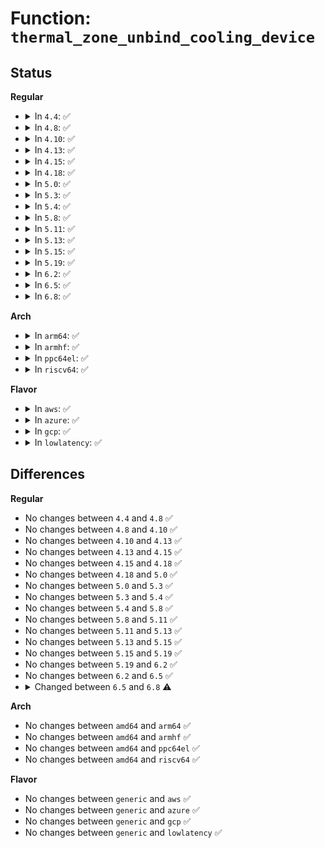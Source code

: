 # Function: <code>thermal_zone_unbind_cooling_device</code>

## Status
<b>Regular</b>
<ul>
<li>
<details>
<summary>In <code>4.4</code>: ✅</summary>

```c
int thermal_zone_unbind_cooling_device(struct thermal_zone_device *tz, int trip, struct thermal_cooling_device *cdev);
```

**Collision:** Unique Global

**Inline:** No

**Transformation:** False

**Instances:**

```
In drivers/thermal/thermal_core.c (ffffffff81684100)
Location: drivers/thermal/thermal_core.c:1383
Inline: False
Direct callers:
  - drivers/acpi/thermal.c:acpi_thermal_cooling_device_cb
  - drivers/acpi/thermal.c:acpi_thermal_cooling_device_cb
  - drivers/acpi/thermal.c:acpi_thermal_cooling_device_cb
  - drivers/thermal/thermal_core.c:__unbind
  - drivers/thermal/thermal_core.c:passive_store
```
**Symbols:**

```
ffffffff81684100-ffffffff816842b4: thermal_zone_unbind_cooling_device (STB_GLOBAL)
```
</details>
</li>
<li>
<details>
<summary>In <code>4.8</code>: ✅</summary>

```c
int thermal_zone_unbind_cooling_device(struct thermal_zone_device *tz, int trip, struct thermal_cooling_device *cdev);
```

**Collision:** Unique Global

**Inline:** No

**Transformation:** False

**Instances:**

```
In drivers/thermal/thermal_core.c (ffffffff816e5760)
Location: drivers/thermal/thermal_core.c:1389
Inline: False
Direct callers:
  - drivers/acpi/thermal.c:acpi_thermal_cooling_device_cb
  - drivers/acpi/thermal.c:acpi_thermal_cooling_device_cb
  - drivers/acpi/thermal.c:acpi_thermal_cooling_device_cb
  - drivers/thermal/thermal_core.c:passive_store
  - drivers/thermal/thermal_core.c:__unbind
```
**Symbols:**

```
ffffffff816e5760-ffffffff816e58fe: thermal_zone_unbind_cooling_device (STB_GLOBAL)
```
</details>
</li>
<li>
<details>
<summary>In <code>4.10</code>: ✅</summary>

```c
int thermal_zone_unbind_cooling_device(struct thermal_zone_device *tz, int trip, struct thermal_cooling_device *cdev);
```

**Collision:** Unique Global

**Inline:** No

**Transformation:** False

**Instances:**

```
In drivers/thermal/thermal_core.c (ffffffff817155e0)
Location: drivers/thermal/thermal_core.c:762
Inline: False
Direct callers:
  - drivers/acpi/thermal.c:acpi_thermal_cooling_device_cb
  - drivers/acpi/thermal.c:acpi_thermal_cooling_device_cb
  - drivers/acpi/thermal.c:acpi_thermal_cooling_device_cb
  - drivers/thermal/thermal_core.c:__unbind
  - drivers/thermal/thermal_core.c:thermal_zone_device_unbind_exception
```
**Symbols:**

```
ffffffff817155e0-ffffffff8171577e: thermal_zone_unbind_cooling_device (STB_GLOBAL)
```
</details>
</li>
<li>
<details>
<summary>In <code>4.13</code>: ✅</summary>

```c
int thermal_zone_unbind_cooling_device(struct thermal_zone_device *tz, int trip, struct thermal_cooling_device *cdev);
```

**Collision:** Unique Global

**Inline:** No

**Transformation:** False

**Instances:**

```
In drivers/thermal/thermal_core.c (ffffffff8172d180)
Location: drivers/thermal/thermal_core.c:799
Inline: False
Direct callers:
  - drivers/acpi/thermal.c:acpi_thermal_cooling_device_cb
  - drivers/acpi/thermal.c:acpi_thermal_cooling_device_cb
  - drivers/acpi/thermal.c:acpi_thermal_cooling_device_cb
  - drivers/thermal/thermal_core.c:__unbind
  - drivers/thermal/thermal_core.c:thermal_zone_device_unbind_exception
```
**Symbols:**

```
ffffffff8172d180-ffffffff8172d2f6: thermal_zone_unbind_cooling_device (STB_GLOBAL)
```
</details>
</li>
<li>
<details>
<summary>In <code>4.15</code>: ✅</summary>

```c
int thermal_zone_unbind_cooling_device(struct thermal_zone_device *tz, int trip, struct thermal_cooling_device *cdev);
```

**Collision:** Unique Global

**Inline:** No

**Transformation:** False

**Instances:**

```
In drivers/thermal/thermal_core.c (ffffffff8179e7d0)
Location: drivers/thermal/thermal_core.c:799
Inline: False
Direct callers:
  - drivers/acpi/thermal.c:acpi_thermal_cooling_device_cb
  - drivers/acpi/thermal.c:acpi_thermal_cooling_device_cb
  - drivers/acpi/thermal.c:acpi_thermal_cooling_device_cb
  - drivers/thermal/thermal_core.c:__unbind
  - drivers/thermal/thermal_core.c:thermal_zone_device_unbind_exception
```
**Symbols:**

```
ffffffff8179e7d0-ffffffff8179e946: thermal_zone_unbind_cooling_device (STB_GLOBAL)
```
</details>
</li>
<li>
<details>
<summary>In <code>4.18</code>: ✅</summary>

```c
int thermal_zone_unbind_cooling_device(struct thermal_zone_device *tz, int trip, struct thermal_cooling_device *cdev);
```

**Collision:** Unique Global

**Inline:** No

**Transformation:** False

**Instances:**

```
In drivers/thermal/thermal_core.c (ffffffff817e5da0)
Location: drivers/thermal/thermal_core.c:796
Inline: False
Direct callers:
  - drivers/acpi/thermal.c:acpi_thermal_cooling_device_cb
  - drivers/acpi/thermal.c:acpi_thermal_cooling_device_cb
  - drivers/acpi/thermal.c:acpi_thermal_cooling_device_cb
  - drivers/thermal/thermal_core.c:__unbind
  - drivers/thermal/thermal_core.c:thermal_zone_device_unbind_exception
```
**Symbols:**

```
ffffffff817e5da0-ffffffff817e5f15: thermal_zone_unbind_cooling_device (STB_GLOBAL)
```
</details>
</li>
<li>
<details>
<summary>In <code>5.0</code>: ✅</summary>

```c
int thermal_zone_unbind_cooling_device(struct thermal_zone_device *tz, int trip, struct thermal_cooling_device *cdev);
```

**Collision:** Unique Global

**Inline:** No

**Transformation:** False

**Instances:**

```
In drivers/thermal/thermal_core.c (ffffffff81811c50)
Location: drivers/thermal/thermal_core.c:800
Inline: False
Direct callers:
  - drivers/acpi/thermal.c:acpi_thermal_cooling_device_cb
  - drivers/acpi/thermal.c:acpi_thermal_cooling_device_cb
  - drivers/acpi/thermal.c:acpi_thermal_cooling_device_cb
  - drivers/thermal/thermal_core.c:__unbind
  - drivers/thermal/thermal_core.c:thermal_zone_device_unbind_exception
```
**Symbols:**

```
ffffffff81811c50-ffffffff81811dc5: thermal_zone_unbind_cooling_device (STB_GLOBAL)
```
</details>
</li>
<li>
<details>
<summary>In <code>5.3</code>: ✅</summary>

```c
int thermal_zone_unbind_cooling_device(struct thermal_zone_device *tz, int trip, struct thermal_cooling_device *cdev);
```

**Collision:** Unique Global

**Inline:** No

**Transformation:** False

**Instances:**

```
In drivers/thermal/thermal_core.c (ffffffff81853c90)
Location: drivers/thermal/thermal_core.c:806
Inline: False
Direct callers:
  - drivers/acpi/thermal.c:acpi_thermal_cooling_device_cb
  - drivers/acpi/thermal.c:acpi_thermal_cooling_device_cb
  - drivers/acpi/thermal.c:acpi_thermal_cooling_device_cb
  - drivers/thermal/thermal_core.c:__unbind
  - drivers/thermal/thermal_core.c:thermal_zone_device_unbind_exception
```
**Symbols:**

```
ffffffff81853c90-ffffffff81853e0d: thermal_zone_unbind_cooling_device (STB_GLOBAL)
```
</details>
</li>
<li>
<details>
<summary>In <code>5.4</code>: ✅</summary>

```c
int thermal_zone_unbind_cooling_device(struct thermal_zone_device *tz, int trip, struct thermal_cooling_device *cdev);
```

**Collision:** Unique Global

**Inline:** No

**Transformation:** False

**Instances:**

```
In drivers/thermal/thermal_core.c (ffffffff818856f0)
Location: drivers/thermal/thermal_core.c:806
Inline: False
Direct callers:
  - drivers/acpi/thermal.c:acpi_thermal_cooling_device_cb
  - drivers/acpi/thermal.c:acpi_thermal_cooling_device_cb
  - drivers/acpi/thermal.c:acpi_thermal_cooling_device_cb
  - drivers/thermal/thermal_core.c:__unbind
  - drivers/thermal/thermal_core.c:thermal_zone_device_unbind_exception
```
**Symbols:**

```
ffffffff818856f0-ffffffff8188586d: thermal_zone_unbind_cooling_device (STB_GLOBAL)
```
</details>
</li>
<li>
<details>
<summary>In <code>5.8</code>: ✅</summary>

```c
int thermal_zone_unbind_cooling_device(struct thermal_zone_device *tz, int trip, struct thermal_cooling_device *cdev);
```

**Collision:** Unique Global

**Inline:** No

**Transformation:** False

**Instances:**

```
In drivers/thermal/thermal_core.c (ffffffff81954290)
Location: drivers/thermal/thermal_core.c:794
Inline: False
Direct callers:
  - drivers/acpi/thermal.c:acpi_thermal_cooling_device_cb
  - drivers/acpi/thermal.c:acpi_thermal_cooling_device_cb
  - drivers/acpi/thermal.c:acpi_thermal_cooling_device_cb
  - drivers/thermal/thermal_core.c:thermal_zone_device_unbind_exception
```
**Symbols:**

```
ffffffff81954290-ffffffff8195440d: thermal_zone_unbind_cooling_device (STB_GLOBAL)
```
</details>
</li>
<li>
<details>
<summary>In <code>5.11</code>: ✅</summary>

```c
int thermal_zone_unbind_cooling_device(struct thermal_zone_device *tz, int trip, struct thermal_cooling_device *cdev);
```

**Collision:** Unique Global

**Inline:** No

**Transformation:** False

**Instances:**

```
In drivers/thermal/thermal_core.c (ffffffff81959200)
Location: drivers/thermal/thermal_core.c:862
Inline: False
Direct callers:
  - drivers/acpi/thermal.c:acpi_thermal_cooling_device_cb
  - drivers/acpi/thermal.c:acpi_thermal_cooling_device_cb
  - drivers/acpi/thermal.c:acpi_thermal_cooling_device_cb
  - drivers/thermal/thermal_core.c:thermal_zone_device_unbind_exception
```
**Symbols:**

```
ffffffff81959200-ffffffff8195937d: thermal_zone_unbind_cooling_device (STB_GLOBAL)
```
</details>
</li>
<li>
<details>
<summary>In <code>5.13</code>: ✅</summary>

```c
int thermal_zone_unbind_cooling_device(struct thermal_zone_device *tz, int trip, struct thermal_cooling_device *cdev);
```

**Collision:** Unique Global

**Inline:** No

**Transformation:** False

**Instances:**

```
In drivers/thermal/thermal_core.c (ffffffff8193cd20)
Location: drivers/thermal/thermal_core.c:796
Inline: False
Direct callers:
  - drivers/acpi/thermal.c:acpi_thermal_cooling_device_cb
  - drivers/acpi/thermal.c:acpi_thermal_cooling_device_cb
```
**Symbols:**

```
ffffffff8193cd20-ffffffff8193ce9d: thermal_zone_unbind_cooling_device (STB_GLOBAL)
```
</details>
</li>
<li>
<details>
<summary>In <code>5.15</code>: ✅</summary>

```c
int thermal_zone_unbind_cooling_device(struct thermal_zone_device *tz, int trip, struct thermal_cooling_device *cdev);
```

**Collision:** Unique Global

**Inline:** No

**Transformation:** False

**Instances:**

```
In drivers/thermal/thermal_core.c (ffffffff819e15c0)
Location: drivers/thermal/thermal_core.c:743
Inline: False
Direct callers:
  - drivers/acpi/thermal.c:acpi_thermal_cooling_device_cb
  - drivers/acpi/thermal.c:acpi_thermal_cooling_device_cb
```
**Symbols:**

```
ffffffff819e15c0-ffffffff819e173d: thermal_zone_unbind_cooling_device (STB_GLOBAL)
```
</details>
</li>
<li>
<details>
<summary>In <code>5.19</code>: ✅</summary>

```c
int thermal_zone_unbind_cooling_device(struct thermal_zone_device *tz, int trip, struct thermal_cooling_device *cdev);
```

**Collision:** Unique Global

**Inline:** No

**Transformation:** False

**Instances:**

```
In drivers/thermal/thermal_core.c (ffffffff81b466d0)
Location: drivers/thermal/thermal_core.c:745
Inline: False
Direct callers:
  - drivers/acpi/thermal.c:acpi_thermal_cooling_device_cb
  - drivers/acpi/thermal.c:acpi_thermal_cooling_device_cb
```
**Symbols:**

```
ffffffff81b466d0-ffffffff81b4684a: thermal_zone_unbind_cooling_device (STB_GLOBAL)
```
</details>
</li>
<li>
<details>
<summary>In <code>6.2</code>: ✅</summary>

```c
int thermal_zone_unbind_cooling_device(struct thermal_zone_device *tz, int trip, struct thermal_cooling_device *cdev);
```

**Collision:** Unique Global

**Inline:** No

**Transformation:** False

**Instances:**

```
In drivers/thermal/thermal_core.c (ffffffff81cddd20)
Location: drivers/thermal/thermal_core.c:731
Inline: False
Direct callers:
  - drivers/acpi/thermal.c:acpi_thermal_cooling_device_cb
  - drivers/acpi/thermal.c:acpi_thermal_cooling_device_cb
```
**Symbols:**

```
ffffffff81cddd20-ffffffff81cdde9a: thermal_zone_unbind_cooling_device (STB_GLOBAL)
```
</details>
</li>
<li>
<details>
<summary>In <code>6.5</code>: ✅</summary>

```c
int thermal_zone_unbind_cooling_device(struct thermal_zone_device *tz, int trip, struct thermal_cooling_device *cdev);
```

**Collision:** Unique Global

**Inline:** No

**Transformation:** False

**Instances:**

```
In drivers/thermal/thermal_core.c (ffffffff81d46000)
Location: drivers/thermal/thermal_core.c:734
Inline: False
Direct callers:
  - drivers/acpi/thermal.c:acpi_thermal_cooling_device_cb
  - drivers/acpi/thermal.c:acpi_thermal_cooling_device_cb
```
**Symbols:**

```
ffffffff81d46000-ffffffff81d4617a: thermal_zone_unbind_cooling_device (STB_GLOBAL)
```
</details>
</li>
<li>
<details>
<summary>In <code>6.8</code>: ✅</summary>

```c
int thermal_zone_unbind_cooling_device(struct thermal_zone_device *tz, int trip_index, struct thermal_cooling_device *cdev);
```

**Collision:** Unique Global

**Inline:** No

**Transformation:** False

**Instances:**

```
In drivers/thermal/thermal_core.c (ffffffff81dff740)
Location: drivers/thermal/thermal_core.c:822
Inline: False
```
**Symbols:**

```
ffffffff81dff740-ffffffff81dff78c: thermal_zone_unbind_cooling_device (STB_GLOBAL)
```
</details>
</li>
</ul>
<b>Arch</b>
<ul>
<li>
<details>
<summary>In <code>arm64</code>: ✅</summary>

```c
int thermal_zone_unbind_cooling_device(struct thermal_zone_device *tz, int trip, struct thermal_cooling_device *cdev);
```

**Collision:** Unique Global

**Inline:** No

**Transformation:** False

**Instances:**

```
In drivers/thermal/thermal_core.c (ffff800010ad2810)
Location: drivers/thermal/thermal_core.c:806
Inline: False
Direct callers:
  - drivers/acpi/thermal.c:acpi_thermal_cooling_device_cb
  - drivers/acpi/thermal.c:acpi_thermal_cooling_device_cb
  - drivers/acpi/thermal.c:acpi_thermal_cooling_device_cb
  - drivers/thermal/thermal_core.c:__unbind
  - drivers/thermal/thermal_core.c:thermal_zone_device_unbind_exception
  - drivers/thermal/of-thermal.c:of_thermal_unbind
```
**Symbols:**

```
ffff800010ad2810-ffff800010ad2954: thermal_zone_unbind_cooling_device (STB_GLOBAL)
```
</details>
</li>
<li>
<details>
<summary>In <code>armhf</code>: ✅</summary>

```c
int thermal_zone_unbind_cooling_device(struct thermal_zone_device *tz, int trip, struct thermal_cooling_device *cdev);
```

**Collision:** Unique Global

**Inline:** No

**Transformation:** False

**Instances:**

```
In drivers/thermal/thermal_core.c (c0bb30d4)
Location: drivers/thermal/thermal_core.c:806
Inline: False
Direct callers:
  - drivers/thermal/thermal_core.c:__unbind
  - drivers/thermal/thermal_core.c:thermal_zone_device_unbind_exception
  - drivers/thermal/of-thermal.c:of_thermal_unbind
```
**Symbols:**

```
c0bb30d4-c0bb3200: thermal_zone_unbind_cooling_device (STB_GLOBAL)
```
</details>
</li>
<li>
<details>
<summary>In <code>ppc64el</code>: ✅</summary>

```c
int thermal_zone_unbind_cooling_device(struct thermal_zone_device *tz, int trip, struct thermal_cooling_device *cdev);
```

**Collision:** Unique Global

**Inline:** No

**Transformation:** False

**Instances:**

```
In drivers/thermal/thermal_core.c (c000000000bb7370)
Location: drivers/thermal/thermal_core.c:806
Inline: False
Direct callers:
  - drivers/thermal/thermal_core.c:__unbind
  - drivers/thermal/thermal_core.c:thermal_zone_device_unbind_exception
  - drivers/thermal/of-thermal.c:of_thermal_unbind
```
**Symbols:**

```
c000000000bb7370-c000000000bb7544: thermal_zone_unbind_cooling_device (STB_GLOBAL)
```
</details>
</li>
<li>
<details>
<summary>In <code>riscv64</code>: ✅</summary>

```c
int thermal_zone_unbind_cooling_device(struct thermal_zone_device *tz, int trip, struct thermal_cooling_device *cdev);
```

**Collision:** Unique Global

**Inline:** No

**Transformation:** False

**Instances:**

```
In drivers/thermal/thermal_core.c (ffffffe0006cef5a)
Location: drivers/thermal/thermal_core.c:806
Inline: False
Direct callers:
  - drivers/thermal/thermal_core.c:__unbind
  - drivers/thermal/thermal_core.c:thermal_zone_device_unbind_exception
  - drivers/thermal/of-thermal.c:of_thermal_unbind
```
**Symbols:**

```
ffffffe0006cef5a-ffffffe0006cf07c: thermal_zone_unbind_cooling_device (STB_GLOBAL)
```
</details>
</li>
</ul>
<b>Flavor</b>
<ul>
<li>
<details>
<summary>In <code>aws</code>: ✅</summary>

```c
int thermal_zone_unbind_cooling_device(struct thermal_zone_device *tz, int trip, struct thermal_cooling_device *cdev);
```

**Collision:** Unique Global

**Inline:** No

**Transformation:** False

**Instances:**

```
In drivers/thermal/thermal_core.c (ffffffff8182b570)
Location: drivers/thermal/thermal_core.c:806
Inline: False
Direct callers:
  - drivers/thermal/thermal_core.c:__unbind
  - drivers/thermal/thermal_core.c:thermal_zone_device_unbind_exception
```
**Symbols:**

```
ffffffff8182b570-ffffffff8182b6ed: thermal_zone_unbind_cooling_device (STB_GLOBAL)
```
</details>
</li>
<li>
<details>
<summary>In <code>azure</code>: ✅</summary>

```c
int thermal_zone_unbind_cooling_device(struct thermal_zone_device *tz, int trip, struct thermal_cooling_device *cdev);
```

**Collision:** Unique Global

**Inline:** No

**Transformation:** False

**Instances:**

```
In drivers/thermal/thermal_core.c (ffffffff817f2c00)
Location: drivers/thermal/thermal_core.c:806
Inline: False
Direct callers:
  - drivers/thermal/thermal_core.c:__unbind
  - drivers/thermal/thermal_core.c:thermal_zone_device_unbind_exception
```
**Symbols:**

```
ffffffff817f2c00-ffffffff817f2d7d: thermal_zone_unbind_cooling_device (STB_GLOBAL)
```
</details>
</li>
<li>
<details>
<summary>In <code>gcp</code>: ✅</summary>

```c
int thermal_zone_unbind_cooling_device(struct thermal_zone_device *tz, int trip, struct thermal_cooling_device *cdev);
```

**Collision:** Unique Global

**Inline:** No

**Transformation:** False

**Instances:**

```
In drivers/thermal/thermal_core.c (ffffffff8187aba0)
Location: drivers/thermal/thermal_core.c:806
Inline: False
Direct callers:
  - drivers/acpi/thermal.c:acpi_thermal_cooling_device_cb
  - drivers/acpi/thermal.c:acpi_thermal_cooling_device_cb
  - drivers/acpi/thermal.c:acpi_thermal_cooling_device_cb
  - drivers/thermal/thermal_core.c:__unbind
  - drivers/thermal/thermal_core.c:thermal_zone_device_unbind_exception
```
**Symbols:**

```
ffffffff8187aba0-ffffffff8187ad1d: thermal_zone_unbind_cooling_device (STB_GLOBAL)
```
</details>
</li>
<li>
<details>
<summary>In <code>lowlatency</code>: ✅</summary>

```c
int thermal_zone_unbind_cooling_device(struct thermal_zone_device *tz, int trip, struct thermal_cooling_device *cdev);
```

**Collision:** Unique Global

**Inline:** No

**Transformation:** False

**Instances:**

```
In drivers/thermal/thermal_core.c (ffffffff818965a0)
Location: drivers/thermal/thermal_core.c:806
Inline: False
Direct callers:
  - drivers/acpi/thermal.c:acpi_thermal_cooling_device_cb
  - drivers/acpi/thermal.c:acpi_thermal_cooling_device_cb
  - drivers/acpi/thermal.c:acpi_thermal_cooling_device_cb
  - drivers/thermal/thermal_core.c:__unbind
  - drivers/thermal/thermal_core.c:thermal_zone_device_unbind_exception
```
**Symbols:**

```
ffffffff818965a0-ffffffff8189671d: thermal_zone_unbind_cooling_device (STB_GLOBAL)
```
</details>
</li>
</ul>

## Differences
<b>Regular</b>
<ul>
<li>
No changes between <code>4.4</code> and <code>4.8</code> ✅
</li>
<li>
No changes between <code>4.8</code> and <code>4.10</code> ✅
</li>
<li>
No changes between <code>4.10</code> and <code>4.13</code> ✅
</li>
<li>
No changes between <code>4.13</code> and <code>4.15</code> ✅
</li>
<li>
No changes between <code>4.15</code> and <code>4.18</code> ✅
</li>
<li>
No changes between <code>4.18</code> and <code>5.0</code> ✅
</li>
<li>
No changes between <code>5.0</code> and <code>5.3</code> ✅
</li>
<li>
No changes between <code>5.3</code> and <code>5.4</code> ✅
</li>
<li>
No changes between <code>5.4</code> and <code>5.8</code> ✅
</li>
<li>
No changes between <code>5.8</code> and <code>5.11</code> ✅
</li>
<li>
No changes between <code>5.11</code> and <code>5.13</code> ✅
</li>
<li>
No changes between <code>5.13</code> and <code>5.15</code> ✅
</li>
<li>
No changes between <code>5.15</code> and <code>5.19</code> ✅
</li>
<li>
No changes between <code>5.19</code> and <code>6.2</code> ✅
</li>
<li>
No changes between <code>6.2</code> and <code>6.5</code> ✅
</li>
<li>
<details>
<summary>Changed between <code>6.5</code> and <code>6.8</code> ⚠️</summary>
<ul>
<li>
<b>Param added. </b>
<code>int trip_index</code>
</li>
<li>
<b>Param removed. </b>
<code>int trip</code>
</li>
</ul>
</details>
</li>
</ul>
<b>Arch</b>
<ul>
<li>
No changes between <code>amd64</code> and <code>arm64</code> ✅
</li>
<li>
No changes between <code>amd64</code> and <code>armhf</code> ✅
</li>
<li>
No changes between <code>amd64</code> and <code>ppc64el</code> ✅
</li>
<li>
No changes between <code>amd64</code> and <code>riscv64</code> ✅
</li>
</ul>
<b>Flavor</b>
<ul>
<li>
No changes between <code>generic</code> and <code>aws</code> ✅
</li>
<li>
No changes between <code>generic</code> and <code>azure</code> ✅
</li>
<li>
No changes between <code>generic</code> and <code>gcp</code> ✅
</li>
<li>
No changes between <code>generic</code> and <code>lowlatency</code> ✅
</li>
</ul>

